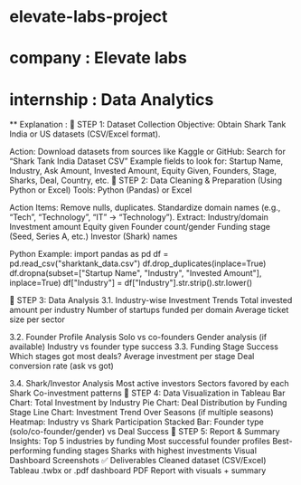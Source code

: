 # elevate-labs-project
# company : Elevate labs
# internship :  Data Analytics

** Explanation :
🔹 STEP 1: Dataset Collection
Objective: Obtain Shark Tank India or US datasets (CSV/Excel format).

Action:
  Download datasets from sources like Kaggle or GitHub:
  Search for “Shark Tank India Dataset CSV”
  Example fields to look for: Startup Name, Industry, Ask Amount, Invested Amount, Equity Given, Founders, Stage, Sharks, Deal, Country, etc.
🔹 STEP 2: Data Cleaning & Preparation (Using Python or Excel)
   Tools: Python (Pandas) or Excel

Action Items:
    Remove nulls, duplicates.
    Standardize domain names (e.g., “Tech”, “Technology”, “IT” → “Technology”).
Extract:
      Industry/domain
      Investment amount
      Equity given
      Founder count/gender
      Funding stage (Seed, Series A, etc.)
      Investor (Shark) names
      
Python Example:
      import pandas as pd
      df = pd.read_csv("sharktank_data.csv")
      df.drop_duplicates(inplace=True)
      df.dropna(subset=["Startup Name", "Industry", "Invested Amount"], inplace=True)
      df["Industry"] = df["Industry"].str.strip().str.lower()

🔹 STEP 3: Data Analysis
3.1. Industry-wise Investment Trends
      Total invested amount per industry
      Number of startups funded per domain
      Average ticket size per sector

3.2. Founder Profile Analysis
    Solo vs co-founders
    Gender analysis (if available)
    Industry vs founder type success
3.3. Funding Stage Success
  Which stages got most deals?
  Average investment per stage
  Deal conversion rate (ask vs got)

3.4. Shark/Investor Analysis
     Most active investors
     Sectors favored by each Shark
     Co-investment patterns
🔹 STEP 4: Data Visualization in Tableau
  Bar Chart: Total Investment by Industry
  Pie Chart: Deal Distribution by Funding Stage
  Line Chart: Investment Trend Over Seasons (if multiple seasons)
  Heatmap: Industry vs Shark Participation
  Stacked Bar: Founder type (solo/co-founder/gender) vs Deal Success
🔹 STEP 5: Report & Summary
Insights:
  Top 5 industries by funding
  Most successful founder profiles
  Best-performing funding stages
  Sharks with highest investments
  Visual Dashboard Screenshots
✅ Deliverables
    Cleaned dataset (CSV/Excel)
    Tableau .twbx or .pdf dashboard
    PDF Report with visuals + summary
